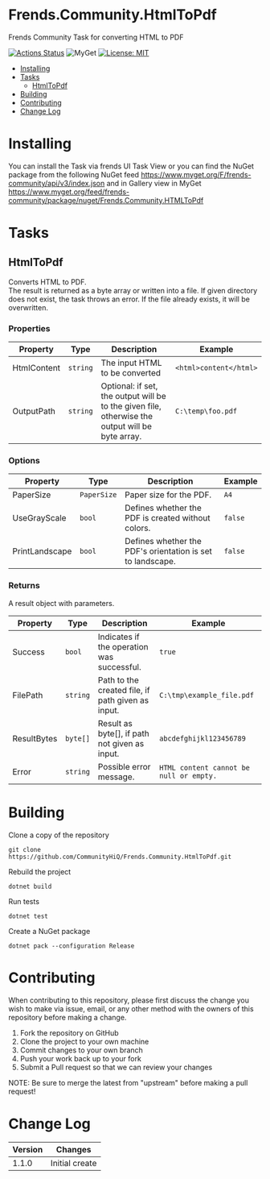 # Frends.Community.HtmlToPdf

Frends Community Task for converting HTML to PDF

[![Actions Status](https://github.com/CommunityHiQ/Frends.Community.HtmlToPdf/workflows/PackAndPushAfterMerge/badge.svg)](https://github.com/CommunityHiQ/Frends.Community.HtmlToPdf/actions) ![MyGet](https://img.shields.io/myget/frends-community/v/Frends.Community.HTMLToPdf) [![License: MIT](https://img.shields.io/badge/License-MIT-yellow.svg)](https://opensource.org/licenses/MIT) 

- [Installing](#installing)
- [Tasks](#tasks)
     - [HtmlToPdf](#htmltopdf)
- [Building](#building)
- [Contributing](#contributing)
- [Change Log](#change-log)

# Installing

You can install the Task via frends UI Task View or you can find the NuGet package from the following NuGet feed
https://www.myget.org/F/frends-community/api/v3/index.json and in Gallery view in MyGet https://www.myget.org/feed/frends-community/package/nuget/Frends.Community.HTMLToPdf

# Tasks

## HtmlToPdf

Converts HTML to PDF.  
The result is returned as a byte array or written into a file. 
If given directory does not exist, the task throws an error. If the file already exists, it will be overwritten.

### Properties

| Property | Type | Description | Example |
| -------- | -------- | -------- | -------- |
| HtmlContent | `string` | The input HTML to be converted | `<html>content</html>` |
| OutputPath | `string` | Optional: if set, the output will be to the given file, otherwise the output will be byte array. | `C:\temp\foo.pdf` |

### Options

| Property | Type | Description | Example |
| -------- | -------- | -------- | -------- |
| PaperSize | `PaperSize` | Paper size for the PDF. | `A4` |
| UseGrayScale | `bool` | Defines whether the PDF is created without colors. | `false` |
| PrintLandscape | `bool` | Defines whether the PDF's orientation is set to landscape. | `false` |

### Returns

A result object with parameters.

| Property | Type | Description | Example |
| -------- | -------- | -------- | -------- |
| Success | `bool` | Indicates if the operation was successful. | `true` |
| FilePath | `string` | Path to the created file, if path given as input. | `C:\tmp\example_file.pdf` |
| ResultBytes | `byte[]` | Result as byte[], if path not given as input. | `abcdefghijkl123456789` |
| Error | `string` | Possible error message. | `HTML content cannot be null or empty.` |

# Building

Clone a copy of the repository

`git clone https://github.com/CommunityHiQ/Frends.Community.HtmlToPdf.git`

Rebuild the project

`dotnet build`

Run tests

`dotnet test`

Create a NuGet package

`dotnet pack --configuration Release`

# Contributing
When contributing to this repository, please first discuss the change you wish to make via issue, email, or any other method with the owners of this repository before making a change.

1. Fork the repository on GitHub
2. Clone the project to your own machine
3. Commit changes to your own branch
4. Push your work back up to your fork
5. Submit a Pull request so that we can review your changes

NOTE: Be sure to merge the latest from "upstream" before making a pull request!

# Change Log

| Version | Changes |
| ------- | ------- |
| 1.1.0   | Initial create |
